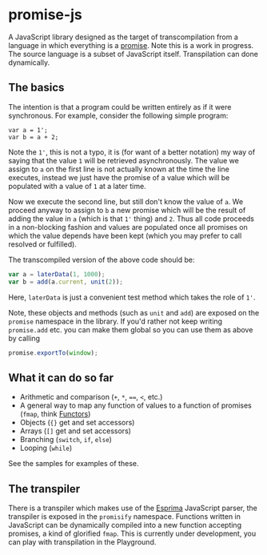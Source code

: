 promise-js
==========

A JavaScript library designed as the target of transcompilation from a language in which everything is a [promise](http://en.wikipedia.org/wiki/Promise_%28programming%29). Note this is a work in progress. The source language is a subset of JavaScript itself.
Transpilation can done dynamically.

The basics
--------

The intention is that a program could be written entirely as if it were synchronous. For example, consider the following simple program:

```
var a = 1';
var b = a + 2;
```

Note the `1'`, this is not a typo, it is (for want of a better notation) my way of saying that the value `1` will be retrieved asynchronously. The value we assign to `a` on the first line is not actually known at the time the line executes, instead we just have the promise of a value which will be populated with a value of `1` at a later time. 

Now we execute the second line, but still don't know the value of `a`. We proceed anyway to assign to `b` a new promise which will be the result of adding the value in `a` (which is that `1'` thing) and `2`. Thus all code proceeds in a non-blocking fashion and values are populated once all promises on which the value depends have been kept (which you may prefer to call resolved or fulfilled).

The transcompiled version of the above code should be:

```js
var a = laterData(1, 1000);
var b = add(a.current, unit(2));
```

Here, `laterData` is just a convenient test method which takes the role of `1'`.

Note, these objects and methods (such as `unit` and `add`) are exposed on the `promise` namespace in the library. If you'd rather not keep writing `promise.add` etc. you can make them global so you can use them as above by calling

```js
promise.exportTo(window);
```

What it can do so far
-----
* Arithmetic and comparison (`+`, `*`, `==`, `<`, etc.)
* A general way to map any function of values to a function of promises (`fmap`, think [Functors](http://en.wikipedia.org/wiki/Map_%28higher-order_function%29#Generalization))
* Objects (`{}` get and set accessors)
* Arrays (`[]` get and set accessors)
* Branching (`switch`, `if`, `else`)
* Looping (`while`)

See the samples for examples of these.

The transpiler
-----

There is a transpiler which makes use of the [Esprima](http://esprima.org/) JavaScript parser, the transpiler is exposed in the `promisify` namespace.
Functions written in JavaScript can be dynamically compiled into a new function accepting promises, a kind of glorified `fmap`. This is currently under development,
you can play with transpilation in the Playground.